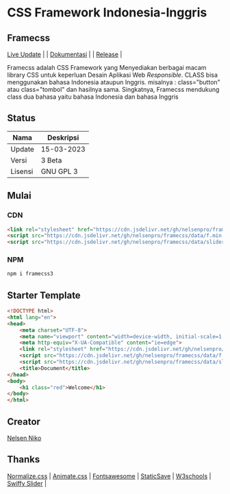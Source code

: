 # CSS Framework Indonesia-Inggris
## Framecss
[Live Update](https://drive.google.com/file/d/1UZ9aW7NDdSSf49ApIjiBMFBDoP4nnfNR/view?usp=drivesdk) | | 
[Dokumentasi](https://s3y6vheiqcznao8qvaxh8w.on.drv.tw/Edocss.html) | | [Release](https://github.com/nelsenpro/framecss) |

<p align="">Framecss adalah CSS Framework yang Menyediakan berbagai macam library CSS untuk keperluan Desain Aplikasi Web <i>Responsible</i>. CLASS bisa menggunakan bahasa Indonesia ataupun Inggris. misalnya : class="button" atau class="tombol" dan hasilnya sama. Singkatnya, Framecss mendukung class dua bahasa yaitu bahasa Indonesia dan bahasa Inggris</p>

## Status
| Nama | Deskripsi |
| --- | --- |
| Update | 15-03-2023 |
| Versi | 3 Beta|
| Lisensi | GNU GPL 3 |

## Mulai
### CDN
```html
<link rel="stylesheet" href="https://cdn.jsdelivr.net/gh/nelsenpro/framecss/data/f.css">
<script src="https://cdn.jsdelivr.net/gh/nelsenpro/framecss/data/f.min.js" defer="true"></script>
<script src="https://cdn.jsdelivr.net/gh/nelsenpro/framecss/data/slider.min.js" defer="true"></script>
```
### NPM
```txt
npm i framecss3
```
## Starter Template
```html
<!DOCTYPE html>
<html lang="en">
<head>
    <meta charset="UTF-8">
    <meta name="viewport" content="width=device-width, initial-scale=1.0">
    <meta http-equiv="X-UA-Compatible" content="ie=edge">
    <link rel="stylesheet" href="https://cdn.jsdelivr.net/gh/nelsenpro/framecss/data/f.min.css">
    <script src="https://cdn.jsdelivr.net/gh/nelsenpro/framecss/data/f.min.js" defer="true"></script>
    <script src="https://cdn.jsdelivr.net/gh/nelsenpro/framecss/data/slider.min.js" defer="true"></script>
    <title>Document</title>
</head>
<body>
    <h1 class="red">Welcome</h1>
</body>
</html>
```
## Creator

[Nelsen Niko](https://sites.google.com/view/nelsennikoo/nelsenniko)

## Thanks

[Normalize.css](https://necolas.github.io/normalize.css/) | [Animate.css](https://animate.style/) | [Fontsawesome](https://fontawesome.com/) | [StaticSave](https://staticsave.com/) | [W3schools](https://www.w3schools.com/) | [Swiffy Slider](https://swiffyslider.com/) |
